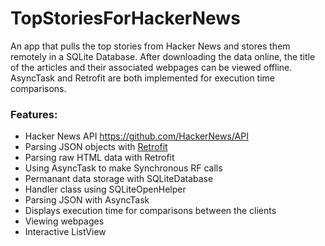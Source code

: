 # TopStoriesForHackerNews
An app that pulls the top stories from Hacker News and stores them remotely in a SQLite Database. After downloading the data online, the title of the articles and their associated webpages can be viewed offline. AsyncTask and Retrofit are both implemented for execution time comparisons.

<h3>Features:</h3>
<ul>
  <li>Hacker News API <a href="https://github.com/HackerNews/API">https://github.com/HackerNews/API</a></li>
  <li>Parsing JSON objects with <a href="http://square.github.io/retrofit/">Retrofit</a></li>
  <li>Parsing raw HTML data with Retrofit</li>
  <li>Using AsyncTask to make Synchronous RF calls</li>
  <li>Permanant data storage with SQLiteDatabase</li>
  <li>Handler class using SQLiteOpenHelper</li>
  <li>Parsing JSON with AsyncTask</li>
  <li>Displays execution time for comparisons between the clients</li>
  <li>Viewing webpages</li>
  <li>Interactive ListView</li>
</ul>
